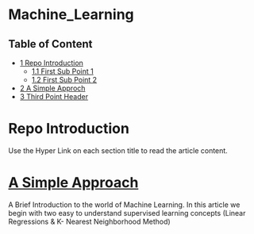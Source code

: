 # Machine_Learning

## Table of Content
<div id="toc_container">
<ul class="toc_list">
  <li><a href="#repo">1 Repo Introduction</a>
  <ul>
    <li><a href="#First_Sub_Point_1">1.1 First Sub Point 1</a></li>
    <li><a href="#First_Sub_Point_2">1.2 First Sub Point 2</a></li>
  </ul>
</li>
<li><a href="#simple">2 A Simple Approch</a></li>
<li><a href="#Third_Point_Header">3 Third Point Header</a></li>
</ul>
</div>

# <a id="repo">Repo Introduction</a>

Use the Hyper Link on each section title to read the article content.



# <a id="simple" href="https://github.com/StevenLoaiza/Machine_Learning/blob/master/Introduction/Machine%20Learning%20-%20A%20simple%20approach.ipynb">A Simple Approach</a>
<p> A Brief Introduction to the world of Machine Learning. In this article we begin with two easy to understand supervised learning concepts (Linear Regressions & K- Nearest Neighborhood Method)</p>
